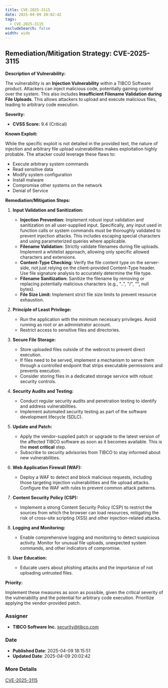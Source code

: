 ```yaml
---
title: CVE-2025-3115
date: 2025-04-09 20:02:42
tags:
  - CVE-2025-3115
excludeSearch: false
width: wide
---
```


## Remediation/Mitigation Strategy: CVE-2025-3115

**Description of Vulnerability:**

The vulnerability is an **Injection Vulnerability** within a TIBCO Software product. Attackers can inject malicious code, potentially gaining control over the system.  This also includes **Insufficient Filename Validation during File Uploads**.  This allows attackers to upload and execute malicious files, leading to arbitrary code execution.

**Severity:**

*   **CVSS Score:** 9.4 (Critical)

**Known Exploit:**

While the specific exploit is not detailed in the provided text, the nature of injection and arbitrary file upload vulnerabilities makes exploitation highly probable. The attacker could leverage these flaws to:

*   Execute arbitrary system commands
*   Read sensitive data
*   Modify system configuration
*   Install malware
*   Compromise other systems on the network
*   Denial of Service

**Remediation/Mitigation Steps:**

1.  **Input Validation and Sanitization:**

    *   **Injection Prevention:**  Implement robust input validation and sanitization on all user-supplied input.  Specifically, any input used in function calls or system commands must be thoroughly validated to prevent injection attacks. This includes escaping special characters and using parameterized queries where applicable.
    *   **Filename Validation:**  Strictly validate filenames during file uploads. Implement a whitelist approach, allowing only specific allowed characters and extensions.
    *   **Content-Type Checking:**  Verify the file content type on the server-side, not just relying on the client-provided Content-Type header. Use file signature analysis to accurately determine the file type.
    *   **Filename Sanitization:** Sanitize the filename by removing or replacing potentially malicious characters (e.g., "..", "/", "\", null bytes).
    *   **File Size Limit:** Implement strict file size limits to prevent resource exhaustion.

2.  **Principle of Least Privilege:**

    *   Run the application with the minimum necessary privileges. Avoid running as root or an administrator account.
    *   Restrict access to sensitive files and directories.

3.  **Secure File Storage:**

    *   Store uploaded files outside of the webroot to prevent direct execution.
    *   If files need to be served, implement a mechanism to serve them through a controlled endpoint that strips executable permissions and prevents execution.
    *   Consider storing files in a dedicated storage service with robust security controls.

4.  **Security Audits and Testing:**

    *   Conduct regular security audits and penetration testing to identify and address vulnerabilities.
    *   Implement automated security testing as part of the software development lifecycle (SDLC).

5.  **Update and Patch:**

    *   Apply the vendor-supplied patch or upgrade to the latest version of the affected TIBCO software as soon as it becomes available.  This is the **most critical** step.
    *   Subscribe to security advisories from TIBCO to stay informed about new vulnerabilities.

6.  **Web Application Firewall (WAF):**

    *   Deploy a WAF to detect and block malicious requests, including those targeting injection vulnerabilities and file upload attacks.  Configure the WAF with rules to prevent common attack patterns.

7.  **Content Security Policy (CSP):**

    *   Implement a strong Content Security Policy (CSP) to restrict the sources from which the browser can load resources, mitigating the risk of cross-site scripting (XSS) and other injection-related attacks.

8.  **Logging and Monitoring:**

    *   Enable comprehensive logging and monitoring to detect suspicious activity. Monitor for unusual file uploads, unexpected system commands, and other indicators of compromise.

9. **User Education:**

     *  Educate users about phishing attacks and the importance of not uploading untrusted files.

**Priority:**

Implement these measures as soon as possible, given the critical severity of the vulnerability and the potential for arbitrary code execution. Prioritize applying the vendor-provided patch.

### Assigner
- **TIBCO Software Inc.** <security@tibco.com>

### Date
- **Published Date**: 2025-04-09 18:15:51
- **Updated Date**: 2025-04-09 20:02:42

### More Details
[CVE-2025-3115](https://www.cvedetails.com/cve/CVE-2025-3115)
